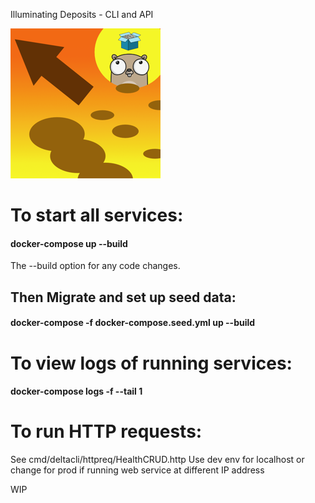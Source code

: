 Illuminating Deposits - CLI and API

![Illuminating Deposits Project Logo](logo.png)

# To start all services:
#### docker-compose up --build

The --build option for any code changes.

## Then Migrate and set up seed data:
#### docker-compose -f docker-compose.seed.yml up --build

# To view logs of running services:
#### docker-compose logs -f --tail 1

# To run HTTP requests:

See cmd/deltacli/httpreq/HealthCRUD.http
Use dev env for localhost or change for prod if running web service at different IP address


WIP
